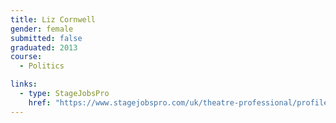 ```yaml
---
title: Liz Cornwell
gender: female
submitted: false
graduated: 2013
course:
  - Politics

links:
  - type: StageJobsPro
    href: "https://www.stagejobspro.com/uk/theatre-professional/profile/elizabeth-cornwell"
---
```


